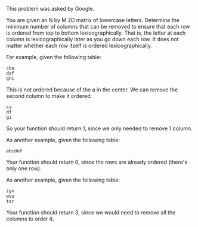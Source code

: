 This problem was asked by Google.

You are given an N by M 2D matrix of lowercase letters. Determine the minimum number of columns that can be removed to ensure that each row is ordered from top to bottom lexicographically. That is, the letter at each column is lexicographically later as you go down each row. It does not matter whether each row itself is ordered lexicographically.

For example, given the following table:
```
cba
daf
ghi
```
This is not ordered because of the a in the center. We can remove the second column to make it ordered:

```
ca
df
gi
```
So your function should return 1, since we only needed to remove 1 column.

As another example, given the following table:

```
abcdef
```
Your function should return 0, since the rows are already ordered (there's only one row).

As another example, given the following table:

```
zyx
wvu
tsr
```
Your function should return 3, since we would need to remove all the columns to order it.

